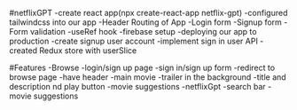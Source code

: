 #netflixGPT
-create react app(npx create-react-app netflix-gpt)
-configured tailwindcss into our app
-Header
Routing of App
-Login form
-Signup form
-Form validation
-useRef hook
-firebase setup
-deploying our app to production
-create signup user account
-implement sign in user API
-created Redux store with userSlice

#Features
-Browse
  -login/sign up page
    -sign in/sign up form
    -redirect to browse page
  -have header
  -main movie
     -trailer in the background
     -title and description nd play button
     -movie suggestions
 -netflixGpt
   -search bar
   -movie suggestions